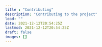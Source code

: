 ```yaml
---
title : "Contributing"
description: "Contributing to the project"
lead: ""
date: 2021-12-12T20:54:25Z
lastmod: 2021-12-12T20:54:25Z
draft: false
images: []
---
```

